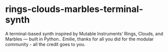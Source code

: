 # rings-clouds-marbles-terminal-synth
A terminal-based synth inspired by Mutable Instruments’ Rings, Clouds, and Marbles — built in Python.. Emilie, thanks for all you did for the modular community - all the credit goes to you.
